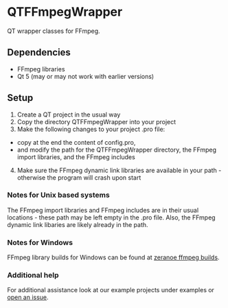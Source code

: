 # QTFFmpegWrapper

QT wrapper classes for FFmpeg.

## Dependencies

- FFmpeg libraries
- Qt 5 (may or may not work with earlier versions)

## Setup

1. Create a QT project in the usual way
2. Copy the directory QTFFmpegWrapper into your project
3. Make the following changes to your project .pro file:
 - copy at the end the content of config.pro,
 - and modify the path for the QTFFmpegWrapper directory, the FFmpeg import libraries, and the FFmpeg includes
4. Make sure the FFmpeg dynamic link libraries are available in your path - otherwise the program will crash upon start

### Notes for Unix based systems
The FFmpeg import libraries and FFmpeg includes are in their usual locations - these path may be left empty in the .pro file. Also, the FFmpeg dynamic link libaries are likely already in the path.

### Notes for Windows
FFmpeg library builds for Windows can be found at [zeranoe ffmpeg builds](http://ffmpeg.zeranoe.com/builds).

### Additional help
For additional assistance look at our example projects under examples or [open an issue](https://github.com/scribblemaniac/qtffmpegwrapper/issues/new).